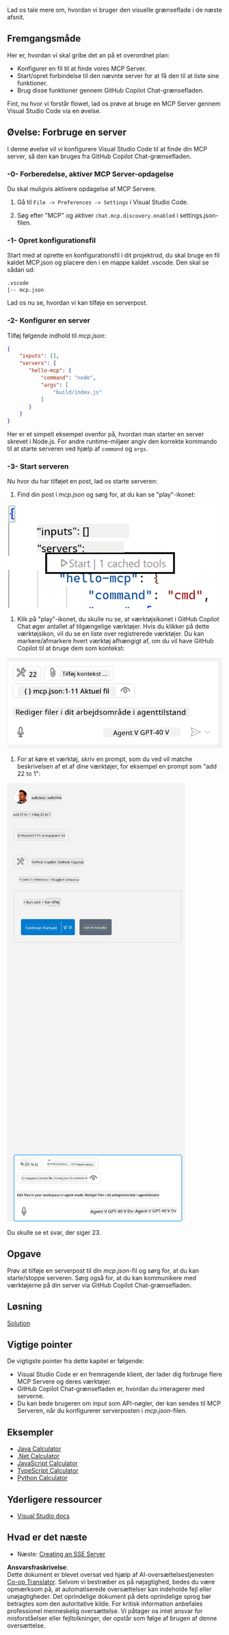 <!--
CO_OP_TRANSLATOR_METADATA:
{
  "original_hash": "54e9ffc5dba01afcb8880a9949fd1881",
  "translation_date": "2025-07-04T17:40:12+00:00",
  "source_file": "03-GettingStarted/04-vscode/README.md",
  "language_code": "da"
}
-->
Lad os tale mere om, hvordan vi bruger den visuelle grænseflade i de næste afsnit.

## Fremgangsmåde

Her er, hvordan vi skal gribe det an på et overordnet plan:

- Konfigurer en fil til at finde vores MCP Server.
- Start/opret forbindelse til den nævnte server for at få den til at liste sine funktioner.
- Brug disse funktioner gennem GitHub Copilot Chat-grænsefladen.

Fint, nu hvor vi forstår flowet, lad os prøve at bruge en MCP Server gennem Visual Studio Code via en øvelse.

## Øvelse: Forbruge en server

I denne øvelse vil vi konfigurere Visual Studio Code til at finde din MCP server, så den kan bruges fra GitHub Copilot Chat-grænsefladen.

### -0- Forberedelse, aktiver MCP Server-opdagelse

Du skal muligvis aktivere opdagelse af MCP Servere.

1. Gå til `File -> Preferences -> Settings` i Visual Studio Code.

1. Søg efter "MCP" og aktiver `chat.mcp.discovery.enabled` i settings.json-filen.

### -1- Opret konfigurationsfil

Start med at oprette en konfigurationsfil i dit projektrod, du skal bruge en fil kaldet MCP.json og placere den i en mappe kaldet .vscode. Den skal se sådan ud:

```text
.vscode
|-- mcp.json
```

Lad os nu se, hvordan vi kan tilføje en serverpost.

### -2- Konfigurer en server

Tilføj følgende indhold til *mcp.json*:

```json
{
    "inputs": [],
    "servers": {
       "hello-mcp": {
           "command": "node",
           "args": [
               "build/index.js"
           ]
       }
    }
}
```

Her er et simpelt eksempel ovenfor på, hvordan man starter en server skrevet i Node.js. For andre runtime-miljøer angiv den korrekte kommando til at starte serveren ved hjælp af `command` og `args`.

### -3- Start serveren

Nu hvor du har tilføjet en post, lad os starte serveren:

1. Find din post i *mcp.json* og sørg for, at du kan se "play"-ikonet:

  ![Starting server in Visual Studio Code](../../../../translated_images/vscode-start-server.8e3c986612e3555de47e5b1e37b2f3020457eeb6a206568570fd74a17e3796ad.da.png)  

1. Klik på "play"-ikonet, du skulle nu se, at værktøjsikonet i GitHub Copilot Chat øger antallet af tilgængelige værktøjer. Hvis du klikker på dette værktøjsikon, vil du se en liste over registrerede værktøjer. Du kan markere/afmarkere hvert værktøj afhængigt af, om du vil have GitHub Copilot til at bruge dem som kontekst:

  ![Starting server in Visual Studio Code](../../../../translated_images/vscode-tool.0b3bbea2fb7d8c26ddf573cad15ef654e55302a323267d8ee6bd742fe7df7fed.da.png)

1. For at køre et værktøj, skriv en prompt, som du ved vil matche beskrivelsen af et af dine værktøjer, for eksempel en prompt som "add 22 to 1":

  ![Running a tool from GitHub Copilot](../../../../translated_images/vscode-agent.d5a0e0b897331060518fe3f13907677ef52b879db98c64d68a38338608f3751e.da.png)

  Du skulle se et svar, der siger 23.

## Opgave

Prøv at tilføje en serverpost til din *mcp.json*-fil og sørg for, at du kan starte/stoppe serveren. Sørg også for, at du kan kommunikere med værktøjerne på din server via GitHub Copilot Chat-grænsefladen.

## Løsning

[Solution](./solution/README.md)

## Vigtige pointer

De vigtigste pointer fra dette kapitel er følgende:

- Visual Studio Code er en fremragende klient, der lader dig forbruge flere MCP Servere og deres værktøjer.
- GitHub Copilot Chat-grænsefladen er, hvordan du interagerer med serverne.
- Du kan bede brugeren om input som API-nøgler, der kan sendes til MCP Serveren, når du konfigurerer serverposten i *mcp.json*-filen.

## Eksempler

- [Java Calculator](../samples/java/calculator/README.md)
- [.Net Calculator](../../../../03-GettingStarted/samples/csharp)
- [JavaScript Calculator](../samples/javascript/README.md)
- [TypeScript Calculator](../samples/typescript/README.md)
- [Python Calculator](../../../../03-GettingStarted/samples/python)

## Yderligere ressourcer

- [Visual Studio docs](https://code.visualstudio.com/docs/copilot/chat/mcp-servers)

## Hvad er det næste

- Næste: [Creating an SSE Server](../05-sse-server/README.md)

**Ansvarsfraskrivelse**:  
Dette dokument er blevet oversat ved hjælp af AI-oversættelsestjenesten [Co-op Translator](https://github.com/Azure/co-op-translator). Selvom vi bestræber os på nøjagtighed, bedes du være opmærksom på, at automatiserede oversættelser kan indeholde fejl eller unøjagtigheder. Det oprindelige dokument på dets oprindelige sprog bør betragtes som den autoritative kilde. For kritisk information anbefales professionel menneskelig oversættelse. Vi påtager os intet ansvar for misforståelser eller fejltolkninger, der opstår som følge af brugen af denne oversættelse.